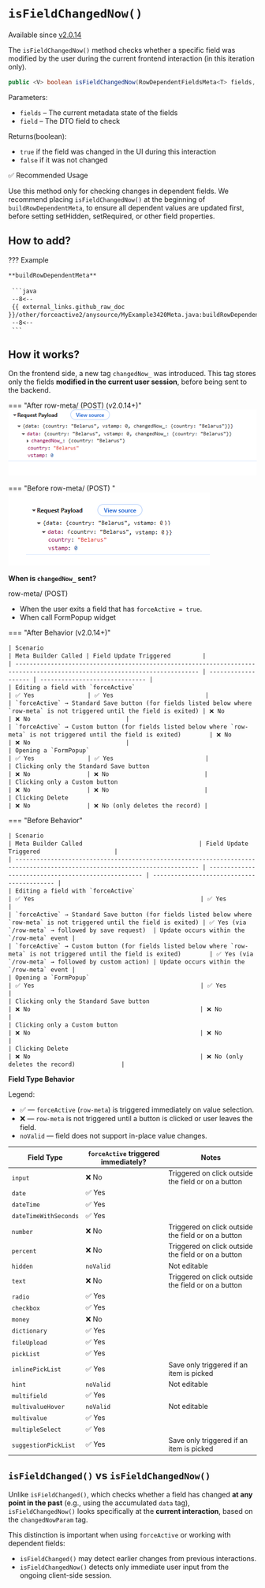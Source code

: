 # `isFieldChangedNow()`
Available since [v2.0.14](/new/version2014/)

The `isFieldChangedNow()` method checks whether a specific field was modified by the user 
during the current frontend interaction (in this iteration only).

```java
public <V> boolean isFieldChangedNow(RowDependentFieldsMeta<T> fields, DtoField<? super T, V> field)
```

Parameters:

* `fields` – The current metadata state of the fields
* `field` – The DTO field to check

Returns(boolean):

* `true` if the field was changed in the UI during this interaction
* `false` if it was not changed


✅ Recommended Usage

Use this method only for checking changes in dependent fields.
We recommend placing `isFieldChangedNow()` at the beginning of `buildRowDependentMeta`, to ensure all dependent values are updated first, before setting setHidden, setRequired, or other field properties.


## How to add?

??? Example

    **buildRowDependentMeta** 

     ```java
     --8<--
     {{ external_links.github_raw_doc }}/other/forceactive2/anysource/MyExample3420Meta.java:buildRowDependentMeta
     --8<--
     ```

## How it works?

On the frontend side, a new tag `changedNow_` was introduced.
This tag stores only the fields **modified in the current user session**, before being sent to the backend.

=== "After row-meta/ (POST) (v2.0.14+)"
    ![new_rowmeta_post.png](new_rowmeta_post.png)

=== "Before row-meta/ (POST) "
    ![old_rowmeta_post.png](old_rowmeta_post.png)

**When is `changedNow_` sent?**

row-meta/ (POST)

* When the user exits a field that has `forceActive = true`.
* When call FormPopup widget

=== "After Behavior (v2.0.14+)"

    | Scenario                                                                                                                   | Meta Builder Called | Field Update Triggered         |
    | -------------------------------------------------------------------------------------------------------------------------- | ------------------- | ------------------------------ |
    | Editing a field with `forceActive`                                                                                         | ✅ Yes               | ✅ Yes                          |
    | `forceActive` → Standard Save button (for fields listed below where `row-meta` is not triggered until the field is exited) | ❌ No                | ❌ No                           |
    | `forceActive` → Custom button (for fields listed below where `row-meta` is not triggered until the field is exited)        | ❌ No                | ❌ No                           |
    | Opening a `FormPopup`                                                                                                      | ✅ Yes               | ✅ Yes                          |
    | Clicking only the Standard Save button                                                                                     | ❌ No                | ❌ No                           |
    | Clicking only a Custom button                                                                                              | ❌ No                | ❌ No                           |
    | Clicking Delete                                                                                                            | ❌ No                | ❌ No (only deletes the record) |

=== "Before Behavior"

    | Scenario                                                                                                                   | Meta Builder Called                                 | Field Update Triggered                     |
    | -------------------------------------------------------------------------------------------------------------------------- | --------------------------------------------------- | ------------------------------------------ |
    | Editing a field with `forceActive`                                                                                         | ✅ Yes                                               | ✅ Yes                                      |
    | `forceActive` → Standard Save button (for fields listed below where `row-meta` is not triggered until the field is exited) | ✅ Yes (via `/row-meta` → followed by save request)  | Update occurs within the `/row-meta` event |
    | `forceActive` → Custom button (for fields listed below where `row-meta` is not triggered until the field is exited)        | ✅ Yes (via `/row-meta` → followed by custom action) | Update occurs within the `/row-meta` event |
    | Opening a `FormPopup`                                                                                                      | ✅ Yes                                               | ✅ Yes                                      |
    | Clicking only the Standard Save button                                                                                     | ❌ No                                                | ❌ No                                       |
    | Clicking only a Custom button                                                                                              | ❌ No                                                | ❌ No                                       |
    | Clicking Delete                                                                                                            | ❌ No                                                | ❌ No (only deletes the record)             |


**Field Type Behavior**

Legend:

* ✅ — `forceActive` (`row-meta`) is triggered immediately on value selection.
* ❌ — `row-meta` is not triggered until a button is clicked or user leaves the field.
* `noValid` — field does not support in-place value changes.

| Field Type            | `forceActive` triggered immediately? | Notes                                               |
| --------------------- | ------------------------------------ | --------------------------------------------------- |
| `input`               | ❌ No                                 | Triggered on click outside the field or on a button |
| `date`                | ✅ Yes                                |                                                     |
| `dateTime`            | ✅ Yes                                |                                                     |
| `dateTimeWithSeconds` | ✅ Yes                                |                                                     |
| `number`              | ❌ No                                 | Triggered on click outside the field or on a button |
| `percent`             | ❌ No                                 | Triggered on click outside the field or on a button |
| `hidden`              | `noValid`                            | Not editable                                        |
| `text`                | ❌ No                                 | Triggered on click outside the field or on a button |
| `radio`               | ✅ Yes                                |                                                     |
| `checkbox`            | ✅ Yes                                |                                                     |
| `money`               | ❌ No                                 |                                                     |
| `dictionary`          | ✅ Yes                                |                                                     |
| `fileUpload`          | ✅ Yes                                |                                                     |
| `pickList`            | ✅ Yes                                |                                                     |
| `inlinePickList`      | ✅ Yes                                | Save only triggered if an item is picked            |
| `hint`                | `noValid`                            | Not editable                                        |
| `multifield`          | ✅ Yes                                |                                                     |
| `multivalueHover`     | `noValid`                            | Not editable                                        |
| `multivalue`          | ✅ Yes                                |                                                     |
| `multipleSelect`      | ✅ Yes                                |                                                     |
| `suggestionPickList`  | ✅ Yes                                | Save only triggered if an item is picked            |


## `isFieldChanged()` vs  `isFieldChangedNow()`

Unlike `isFieldChanged()`, which checks whether a field has changed **at any point in the past** (e.g., using the accumulated `data` tag), `isFieldChangedNow()` looks specifically at the **current interaction**, based on the `changedNowParam` tag.

This distinction is important when using `forceActive` or working with dependent fields:

* `isFieldChanged()` may detect earlier changes from previous interactions.
* `isFieldChangedNow()` detects only immediate user input from the ongoing client-side session.
